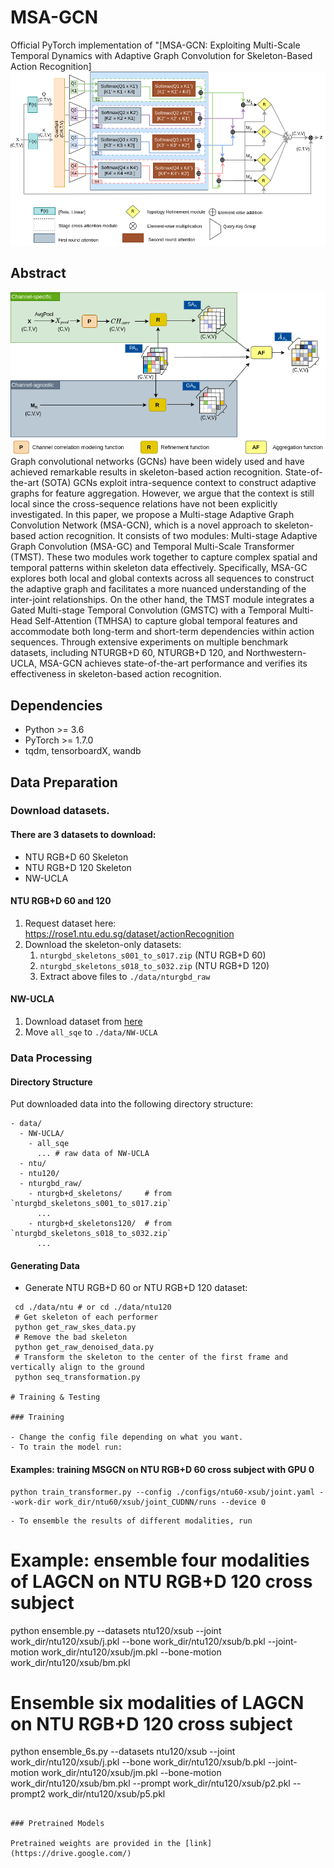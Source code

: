 # MSA-GCN
Official PyTorch implementation of "[MSA-GCN: Exploiting Multi-Scale Temporal Dynamics with Adaptive Graph Convolution for Skeleton-Based Action Recognition]
<img src="Images/MSA-GCN.png" width="600" />
## Abstract
<img src="Images/Dynamic_topology.png" width="600" />
Graph convolutional networks (GCNs) have been widely used and have achieved remarkable results in skeleton-based action recognition. State-of-the-art (SOTA) GCNs exploit intra-sequence context to construct adaptive graphs for feature aggregation. However, we argue that the context is still local since the cross-sequence relations have not been explicitly investigated. In this paper, we propose a Multi-stage Adaptive Graph Convolution Network (MSA-GCN), which is a novel approach to skeleton-based action recognition. It consists of two modules: Multi-stage Adaptive Graph Convolution (MSA-GC) and Temporal Multi-Scale Transformer (TMST). These two modules work together to capture complex spatial and temporal patterns within skeleton data effectively. Specifically, MSA-GC explores both local and global contexts across all sequences to construct the adaptive graph and facilitates a more nuanced understanding of the inter-joint relationships. On the other hand, the TMST module integrates a Gated Multi-stage Temporal Convolution (GMSTC) with a Temporal Multi-Head Self-Attention (TMHSA) to capture global temporal features and accommodate both long-term and short-term dependencies within action sequences. Through extensive experiments on multiple benchmark datasets, including NTURGB+D 60, NTURGB+D 120, and Northwestern-UCLA, MSA-GCN achieves state-of-the-art performance and verifies its effectiveness in skeleton-based action recognition.

## Dependencies

- Python >= 3.6
- PyTorch >= 1.7.0
- tqdm, tensorboardX, wandb

## Data Preparation

### Download datasets.

#### There are 3 datasets to download:

- NTU RGB+D 60 Skeleton
- NTU RGB+D 120 Skeleton
- NW-UCLA

#### NTU RGB+D 60 and 120

1. Request dataset here: https://rose1.ntu.edu.sg/dataset/actionRecognition
2. Download the skeleton-only datasets:
   1. `nturgbd_skeletons_s001_to_s017.zip` (NTU RGB+D 60)
   2. `nturgbd_skeletons_s018_to_s032.zip` (NTU RGB+D 120)
   3. Extract above files to `./data/nturgbd_raw`

#### NW-UCLA

1. Download dataset from [here](https://www.dropbox.com/s/10pcm4pksjy6mkq/all_sqe.zip?dl=0)
2. Move `all_sqe` to `./data/NW-UCLA`

### Data Processing

#### Directory Structure

Put downloaded data into the following directory structure:

```
- data/
  - NW-UCLA/
    - all_sqe
      ... # raw data of NW-UCLA
  - ntu/
  - ntu120/
  - nturgbd_raw/
    - nturgb+d_skeletons/     # from `nturgbd_skeletons_s001_to_s017.zip`
      ...
    - nturgb+d_skeletons120/  # from `nturgbd_skeletons_s018_to_s032.zip`
      ...
```

#### Generating Data

- Generate NTU RGB+D 60 or NTU RGB+D 120 dataset:

```
 cd ./data/ntu # or cd ./data/ntu120
 # Get skeleton of each performer
 python get_raw_skes_data.py
 # Remove the bad skeleton 
 python get_raw_denoised_data.py
 # Transform the skeleton to the center of the first frame and vertically align to the ground
 python seq_transformation.py

# Training & Testing

### Training

- Change the config file depending on what you want.
- To train the model run:

``` 
#### Examples: training MSGCN on NTU RGB+D 60 cross subject with GPU 0
```
python train_transformer.py --config ./configs/ntu60-xsub/joint.yaml --work-dir work_dir/ntu60/xsub/joint_CUDNN/runs --device 0
```


```
- To ensemble the results of different modalities, run 
```
# Example: ensemble four modalities of LAGCN on NTU RGB+D 120 cross subject
python ensemble.py --datasets ntu120/xsub --joint work_dir/ntu120/xsub/j.pkl --bone work_dir/ntu120/xsub/b.pkl --joint-motion work_dir/ntu120/xsub/jm.pkl --bone-motion work_dir/ntu120/xsub/bm.pkl
# Ensemble six modalities of LAGCN on NTU RGB+D 120 cross subject
python ensemble_6s.py --datasets ntu120/xsub --joint work_dir/ntu120/xsub/j.pkl --bone work_dir/ntu120/xsub/b.pkl --joint-motion work_dir/ntu120/xsub/jm.pkl --bone-motion work_dir/ntu120/xsub/bm.pkl --prompt work_dir/ntu120/xsub/p2.pkl --prompt2 work_dir/ntu120/xsub/p5.pkl
```

### Pretrained Models

Pretrained weights are provided in the [link](https://drive.google.com/)

